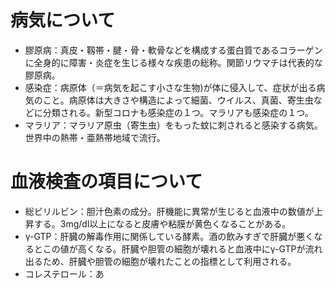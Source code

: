 # 病気について
- 膠原病：真皮・靱帯・腱・骨・軟骨などを構成する蛋白質であるコラーゲンに全身的に障害・炎症を生じる様々な疾患の総称。関節リウマチは代表的な膠原病。
- 感染症：病原体（＝病気を起こす小さな生物)が体に侵入して、症状が出る病気のこと。病原体は大きさや構造によって細菌、ウイルス、真菌、寄生虫などに分類される。新型コロナも感染症の１つ。マラリアも感染症の１つ。
- マラリア：マラリア原虫（寄生虫）をもった蚊に刺されると感染する病気。世界中の熱帯・亜熱帯地域で流行。

# 血液検査の項目について
- 総ビリルビン：胆汁色素の成分。肝機能に異常が生じると血液中の数値が上昇する。3mg/dl以上になると皮膚や粘膜が黄色くなることがある。
- γ-GTP：肝臓の解毒作用に関係している酵素。酒の飲みすぎで肝臓が悪くなるとこの値が高くなる。肝臓や胆管の細胞が壊れると血液中にγ-GTPが流れ出るため、肝臓や胆管の細胞が壊れたことの指標として利用される。
- コレステロール：あ

